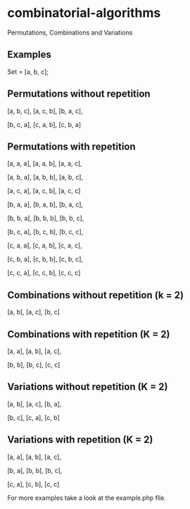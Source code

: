 # combinatorial-algorithms
Permutations, Combinations and Variations

## Examples

Set = [a, b, c];

## Permutations without repetition
[a, b, c], [a, c, b], [b, a, c],
 
[b, c, a], [c, a, b], [c, b, a]

## Permutations with repetition
[a, a, a], [a, a, b], [a, a, c], 

[a, b, a], [a, b, b], [a, b, c],

[a, c, a], [a, c, b], [a, c, c]

[b, a, a], [b, a, b], [b, a, c],

[b, b, a], [b, b, b], [b, b, c],

[b, c, a], [b, c, b], [b, c, c],

[c, a, a], [c, a, b], [c, a, c],

[c, b, a], [c, b, b], [c, b, c],

[c, c, a], [c, c, b], [c, c, c]

## Combinations without repetition (k = 2)
[a, b], [a, c], [b, c]

## Combinations with repetition (K = 2)
[a, a], [a, b], [a, c], 

[b, b], [b, c], [c, c]

## Variations without repetition (K = 2)
[a, b], [a, c], [b, a], 

[b, c], [c, a], [c, b]

## Variations with repetition (K = 2)
[a, a], [a, b], [a, c], 

[b, a], [b, b], [b, c],

[c, a], [c, b], [c, c]

For more examples take a look at the example.php file.
